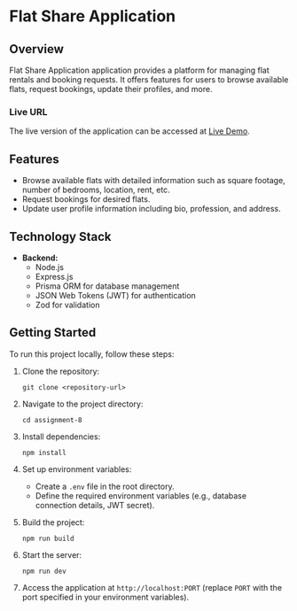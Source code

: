 
# Flat Share Application

## Overview
Flat Share Application application provides a platform for managing flat rentals and booking requests. It offers features for users to browse available flats, request bookings, update their profiles, and more.

### Live URL
The live version of the application can be accessed at [Live Demo](https://assignment-8-khaki.vercel.app/).

## Features
- Browse available flats with detailed information such as square footage, number of bedrooms, location, rent, etc.
- Request bookings for desired flats.
- Update user profile information including bio, profession, and address.

## Technology Stack
- **Backend:**
  - Node.js
  - Express.js
  - Prisma ORM for database management
  - JSON Web Tokens (JWT) for authentication
  - Zod for validation


## Getting Started
To run this project locally, follow these steps:

1. Clone the repository:
   ```
   git clone <repository-url>
   ```

2. Navigate to the project directory:
   ```
   cd assignment-8
   ```

3. Install dependencies:
   ```
   npm install
   ```

4. Set up environment variables:
   - Create a `.env` file in the root directory.
   - Define the required environment variables (e.g., database connection details, JWT secret).


6. Build the project:
   ```
   npm run build
   ```

7. Start the server:
   ```
   npm run dev
   ```

8. Access the application at `http://localhost:PORT` (replace `PORT` with the port specified in your environment variables).
